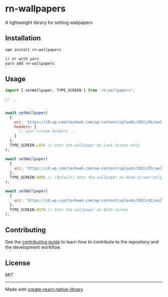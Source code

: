 # rn-wallpapers

A lightweight library for setting wallpapers

## Installation

```sh
npm install rn-wallpapers

// or with yarn
yarn add rn-wallpapers
```

## Usage

```js
import { setWallpaper, TYPE_SCREEN } from 'rn-wallpapers';

// ...


await setWallpaper(
  {
    uri: 'https://i0.wp.com/techwek.com/wp-content/uploads/2021/01/wallpaper-gotas-de-chuva.jpg',
    headers: {
      // your custom headers ...
    }
  },
  TYPE_SCREEN.LOCK // Sets the wallpaper on Lock Screen only
);

await setWallpaper(
  {
    uri: 'https://i0.wp.com/techwek.com/wp-content/uploads/2021/01/wallpaper-gotas-de-chuva.jpg'
  },
  TYPE_SCREEN.HOME // (default) Sets the wallpaper on Home Screen only
);

await setWallpaper(
  {
    uri: 'https://i0.wp.com/techwek.com/wp-content/uploads/2021/01/wallpaper-gotas-de-chuva.jpg'
  },
  TYPE_SCREEN.BOTH // Sets the wallpaper on both screen
);
```

## Contributing

See the [contributing guide](CONTRIBUTING.md) to learn how to contribute to the repository and the development workflow.

## License

MIT

---

Made with [create-react-native-library](https://github.com/callstack/react-native-builder-bob)
